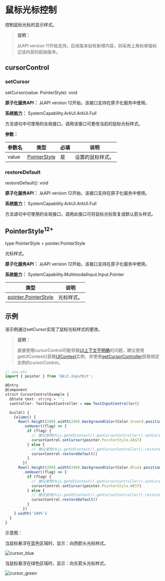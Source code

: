 # 鼠标光标控制
<!--Kit: ArkUI-->
<!--Subsystem: ArkUI-->
<!--Owner: @jiangtao92-->
<!--Designer: @piggyguy-->
<!--Tester: @songyanhong-->
<!--Adviser: @HelloCrease-->

控制鼠标光标的显示样式。

>  **说明：**
>
>  从API version 11开始支持。后续版本如有新增内容，则采用上角标单独标记该内容的起始版本。


## cursorControl

### setCursor

setCursor(value: PointerStyle): void

**原子化服务API：** 从API version 12开始，该接口支持在原子化服务中使用。

**系统能力：** SystemCapability.ArkUI.ArkUI.Full

方法语句中可使用的全局接口，调用该接口可更改当前的鼠标光标样式。

**参数：**

| 参数名 | 类型 | 必填 | 说明 |
| ----- | ------ | ---- | ---- |
| value | [PointerStyle](#pointerstyle12) | 是   | 设置的鼠标样式。 |


### restoreDefault

restoreDefault(): void

**原子化服务API：** 从API version 12开始，该接口支持在原子化服务中使用。

**系统能力：** SystemCapability.ArkUI.ArkUI.Full

方法语句中可使用的全局接口，调用此接口可将鼠标光标恢复成默认箭头样式。

## PointerStyle<sup>12+</sup>

type PointerStyle = pointer.PointerStyle

光标样式。

**原子化服务API：** 从API version 12开始，该接口支持在原子化服务中使用。

**系统能力：** SystemCapability.MultimodalInput.Input.Pointer

|类型|说明|
| -- | -- |
|[pointer.PointerStyle](../../apis-input-kit/js-apis-pointer.md#pointerstyle) |光标样式。|


## 示例

该示例通过setCursor实现了鼠标光标样式的更改。

> **说明：**
> 
> 直接使用cursorControl可能导致[UI上下文不明确](../../../ui/arkts-global-interface.md)的问题，建议使用getUIContext()获取[UIContext](../arkts-apis-uicontext-uicontext.md)实例，并使用[getCursorController](../arkts-apis-uicontext-uicontext.md#getcursorcontroller12)获取绑定实例的cursorControl。

```ts
// xxx.ets
import { pointer } from '@kit.InputKit';

@Entry
@Component
struct CursorControlExample {
  @State text: string = '';
  controller: TextInputController = new TextInputController()

  build() {
    Column() {
      Row().height(200).width(200).backgroundColor(Color.Green).position({x: 150 ,y:70})
        .onHover((flag) => {
          if (flag) {
            // 建议使用this.getUIContext().getCursorController().setCursor()
            cursorControl.setCursor(pointer.PointerStyle.EAST)
          } else {
            // 建议使用this.getUIContext().getCursorController().restoreDefault()
            cursorControl.restoreDefault()
          }
        })
      Row().height(200).width(200).backgroundColor(Color.Blue).position({x: 220 ,y:120})
        .onHover((flag) => {
          if (flag) {
            // 建议使用this.getUIContext().getCursorController().setCursor()
            cursorControl.setCursor(pointer.PointerStyle.WEST)
          } else {
            // 建议使用this.getUIContext().getCursorController().restoreDefault()
            cursorControl.restoreDefault()
          }
        })
    }.width('100%')
  }
}
```
示意图：

当鼠标悬浮在蓝色区域时，显示：向西箭头光标样式。

![cursor_blue](figures/cursor_blue.jpg)

当鼠标悬浮在绿色区域时，显示：向东箭头光标样式。

![cursor_green](figures/cursor_green.jpg)
